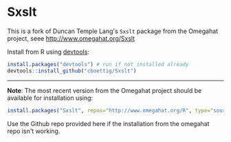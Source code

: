 Sxslt
=====

This is a fork of Duncan Temple Lang's `Sxslt` package from the Omegahat project, seee http://www.omegahat.org/Sxslt


Install from R using [devtools](https://github.com/hadley/devtools):

```r
install.packages("devtools") # run if not installed already
devtools::install_github("cboettig/Sxslt")
```

----------------

**Note**: The most recent version from the Omegahat project should be available for installation using:

```r
install.packages("Sxslt", repos="http://www.omegahat.org/R", type="source")
```

Use the Github repo provided here if the installation from the omegahat repo isn't working.  
